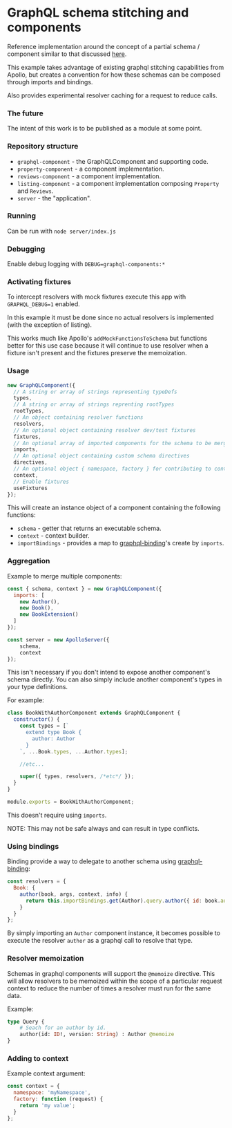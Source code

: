 # GraphQL schema stitching and components

Reference implementation around the concept of a partial schema / component similar to that discussed [here](https://medium.com/homeaway-tech-blog/distributed-graphql-schema-development-npm-modules-d734a3cb6f12).

This example takes advantage of existing graphql stitching capabilities from Apollo, but creates a convention 
for how these schemas can be composed through imports and bindings.

Also provides experimental resolver caching for a request to reduce calls.

### The future

The intent of this work is to be published as a module at some point.

### Repository structure

- `graphql-component` - the GraphQLComponent and supporting code.
- `property-component` - a component implementation.
- `reviews-component` - a component implementation.
- `listing-component` - a component implementation composing `Property` and `Reviews`.
- `server` - the "application".

### Running

Can be run with `node server/index.js`

### Debugging

Enable debug logging with `DEBUG=graphql-components:*`

### Activating fixtures

To intercept resolvers with mock fixtures execute this app with `GRAPHQL_DEBUG=1` enabled.

In this example it must be done since no actual resolvers is implemented (with the exception of listing).

This works much like Apollo's `addMockFunctionsToSchema` but functions better for this use case 
because it will continue to use resolver when a fixture isn't present and the fixtures preserve the 
memoization.

### Usage

```javascript
new GraphQLComponent({ 
  // A string or array of strings representing typeDefs
  types,
  // A string or array of strings reprenting rootTypes
  rootTypes,
  // An object containing resolver functions
  resolvers, 
  // An optional object containing resolver dev/test fixtures
  fixtures,
  // An optional array of imported components for the schema to be merged with
  imports,
  // An optional object containing custom schema directives
  directives,
  // An optional object { namespace, factory } for contributing to context
  context,
  // Enable fixtures
  useFixtures
});
```

This will create an instance object of a component containing the following functions:

- `schema` - getter that returns an executable schema.
- `context` - context builder.
- `importBindings` - provides a map to [graphql-binding](https://github.com/graphql-binding/graphql-binding)'s create by `imports`.

### Aggregation 

Example to merge multiple components:

```javascript
const { schema, context } = new GraphQLComponent({
  imports: [
    new Author(),
    new Book(),
    new BookExtension()
  ]
});

const server = new ApolloServer({
    schema,
    context
});
```

This isn't necessary if you don't intend to expose another component's schema directly. You can also simply include 
another component's types in your type definitions.

For example:

```javascript
class BookWithAuthorComponent extends GraphQLComponent {
  constructor() {
    const types = [`
      extend type Book {
        author: Author
      }
    `, ...Book.types, ...Author.types];

    //etc...

    super({ types, resolvers, /*etc*/ });
  }
}

module.exports = BookWithAuthorComponent;
```

This doesn't require using `imports`.

NOTE: This may not be safe always and can result in type conflicts.

### Using bindings

Binding provide a way to delegate to another schema using [graphql-binding](https://github.com/graphql-binding/graphql-binding):

```javascript
const resolvers = {
  Book: {
    author(book, args, context, info) {
      return this.importBindings.get(Author).query.author({ id: book.authorId }, info, { context });
    }
  }
};
```

By simply importing an `Author` component instance, it becomes possible to execute the resolver `author` as a graphql call to resolve that type.

### Resolver memoization

Schemas in graphql components will support the `@memoize` directive. This will allow resolvers to be memoized within the 
scope of a particular request context to reduce the number of times a resolver must run for the same data.

Example:

```graphql
type Query {
    # Seach for an author by id.
    author(id: ID!, version: String) : Author @memoize
}
```

### Adding to context

Example context argument:

```javascript
const context = {
  namespace: 'myNamespace',
  factory: function (request) {
    return 'my value';
  }
};
```
